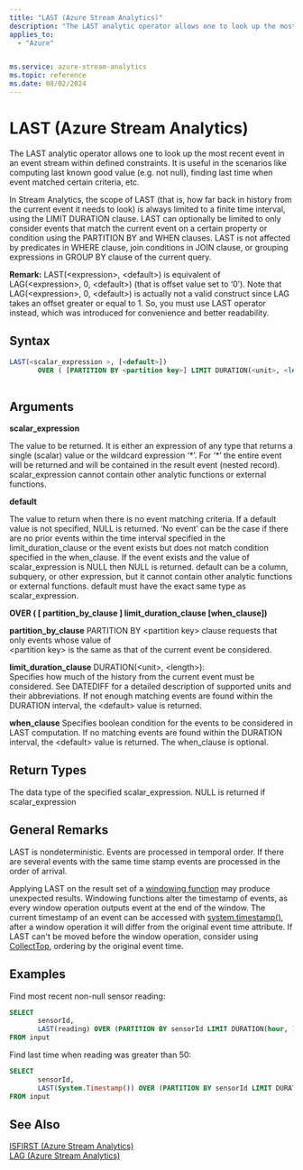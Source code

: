 ```yaml
---
title: "LAST (Azure Stream Analytics)"
description: "The LAST analytic operator allows one to look up the most recent event in an event stream within defined constraints."
applies_to: 
  - "Azure"


ms.service: azure-stream-analytics
ms.topic: reference
ms.date: 08/02/2024
---
```

# LAST (Azure Stream Analytics)
  The LAST analytic operator allows one to look up the most recent event in an event stream within defined constraints.  It is useful in the scenarios like computing last known good value (e.g. not null), finding last time when event matched certain criteria, etc.  
  
In Stream Analytics, the scope of LAST (that is, how far back in history from the current event it needs to look) is always limited to a finite time interval, using the LIMIT DURATION clause. LAST can optionally be limited to only consider events that match the current event on a certain property or condition using the PARTITION BY and WHEN clauses. LAST is not affected by predicates in WHERE clause, join conditions in JOIN clause, or grouping expressions in GROUP BY clause of the current query.
  
 **Remark:** LAST(\<expression>, \<default>) is  equivalent of LAG(\<expression>, 0, \<default>) (that is offset value set to ‘0’). Note that LAG(\<expression>, 0, \<default>) is actually not a valid construct since LAG takes an offset greater or equal to 1. So, you must use LAST operator instead, which was introduced for convenience and better readability.
  
 ## Syntax  
  
```SQL  
LAST(<scalar_expression >, [<default>])    
       OVER ( [PARTITION BY <partition key>] LIMIT DURATION(<unit>, <length>) [WHEN boolean_expression])  
  
```  
  
## Arguments  
 **scalar_expression**  
  
 The value to be returned. It is either an expression of any type that returns a single (scalar) value or the wildcard expression ‘*’. For ‘\*’ the entire event will be returned and will be contained in the result event (nested record). scalar_expression cannot contain other analytic functions or external functions.  
  
 **default**  
  
 The value to return when there is no event matching criteria. If a default value is not specified, NULL is returned. ‘No event’ can be the case if there are no prior events within the time interval specified in the limit_duration_clause  or the event exists but does not match condition specified in the when_clause. If the event exists and the value of scalar_expression is NULL then NULL is returned. default can be a column, subquery, or other expression, but it cannot contain other analytic functions or external functions. default must have the exact same type as scalar_expression.  
  
 **OVER ( [ partition_by_clause ] limit_duration_clause [when_clause])**  
  
 **partition_by_clause** PARTITION BY \<partition key> clause requests that only events whose value of   
\<partition key> is the same as that of the current event be considered.  
  
 **limit_duration_clause** DURATION(\<unit>, \<length>):   
Specifies how much of the history from the current event must be considered.  See DATEDIFF for a detailed description of supported units and their abbreviations.  If not enough matching events are found within the DURATION interval, the \<default> value is returned.  
  
 **when_clause** Specifies boolean condition for the events to be considered in LAST computation. If no matching events are found within the DURATION interval, the \<default> value is returned. The when_clause is optional.  
  
## Return Types  
 The data type of the specified scalar_expression. NULL is returned if scalar_expression  

## General Remarks  
LAST is nondeterministic. Events are processed in temporal order. If there are several events with the same time stamp events are processed in the order of arrival.
 
Applying LAST on the result set of a [windowing function](windowing-azure-stream-analytics.md) may produce unexpected results. Windowing functions alter the timestamp of events, as every window operation outputs event at the end of the window. The current timestamp of an event can be accessed with [system.timestamp()](system-timestamp-stream-analytics.md), after a window operation it will differ from the original event time attribute. If LAST can't be moved before the window operation, consider using [CollectTop](collecttop-azure-stream-analytics.md), ordering by the original event time.

## Examples  
 Find most recent non-null sensor reading:  
  
```SQL  
SELECT  
       sensorId,   
       LAST(reading) OVER (PARTITION BY sensorId LIMIT DURATION(hour, 1) WHEN reading IS NOT NULL)  
FROM input   
```  
  
 Find last time when reading was greater than 50:  
  
```SQL  
SELECT
       sensorId,
       LAST(System.Timestamp()) OVER (PARTITION BY sensorId LIMIT DURATION(hour, 1) WHEN reading > 50 )
FROM input 
```  
  
## See Also  
 [ISFIRST &#40;Azure Stream Analytics&#41;](isfirst-azure-stream-analytics.md)   
 [LAG &#40;Azure Stream Analytics&#41;](lag-azure-stream-analytics.md)  
  
  
